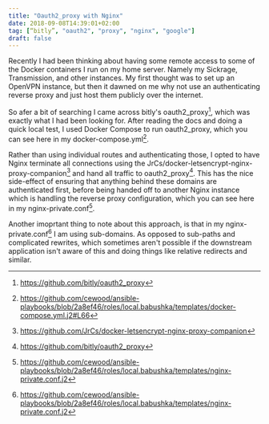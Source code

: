 ```yaml
---
title: "Oauth2_proxy with Nginx"
date: 2018-09-08T14:39:01+02:00
tag: [“bitly”, "oauth2", "proxy", "nginx", "google"]
draft: false
---
```


Recently I had been thinking about having some remote access to some of the Docker containers I run on my home server. Namely my Sickrage, Transmission, and other instances. My first thought was to set up an OpenVPN instance, but then it dawned on me why not use an authenticating reverse proxy and just host them publicly over the internet. 

So afer a bit of searching I came across bitly's oauth2_proxy[^oauth2_proxy], which was exactly what I had been looking for. After reading the docs and doing a quick local test, I used Docker Compose to run oauth2_proxy, which you can see here in my docker-compose.yml[^docker-compose.yml].

Rather than using individual routes and authenticating those, I opted to have Nginx terminate all connections using the JrCs/docker-letsencrypt-nginx-proxy-companion[^docker-letsencrypt-nginx-proxy-companion] and hand all traffic to oauth2_proxy[^oauth2_proxy]. This has the nice side-effect of ensuring that anything behind these domains are authenticated first, before being handed off to another Nginx instance which is handling the reverse proxy configuration, which you can see here in my nginx-private.conf[^nginx-private.conf].

Another imoprtant thing to note about this approach, is that in my nginx-private.conf[^nginx-private.conf] I am using sub-domains. As opposed to sub-paths and complicated rewrites, which sometimes aren't possible if the downstream application isn't aware of this and doing things like relative redirects and similar.


 [^oauth2_proxy]: https://github.com/bitly/oauth2_proxy
 [^docker-compose.yml]: https://github.com/cewood/ansible-playbooks/blob/2a8ef46/roles/local.babushka/templates/docker-compose.yml.j2#L66
 [^docker-letsencrypt-nginx-proxy-companion]: https://github.com/JrCs/docker-letsencrypt-nginx-proxy-companion
 [^nginx-private.conf]: https://github.com/cewood/ansible-playbooks/blob/2a8ef46/roles/local.babushka/templates/nginx-private.conf.j2
